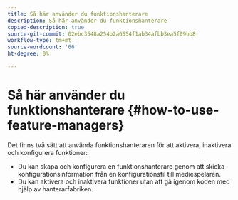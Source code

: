 ```yaml
---
title: Så här använder du funktionshanterare
description: Så här använder du funktionshanterare
copied-description: true
source-git-commit: 02ebc3548a254b2a6554f1ab34afbb3ea5f09bb8
workflow-type: tm+mt
source-wordcount: '66'
ht-degree: 0%

---
```


# Så här använder du funktionshanterare {#how-to-use-feature-managers}

Det finns två sätt att använda funktionshanteraren för att aktivera, inaktivera och konfigurera funktioner:

* Du kan skapa och konfigurera en funktionshanterare genom att skicka konfigurationsinformation från en konfigurationsfil till mediespelaren.
* Du kan aktivera och inaktivera funktioner utan att gå igenom koden med hjälp av hanterarfabriken.
